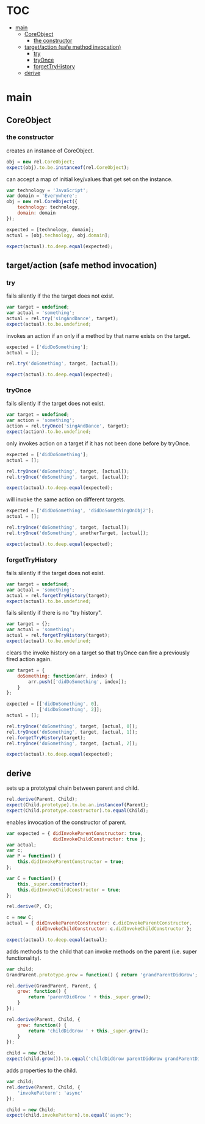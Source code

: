# TOC
   - [main](#main)
     - [CoreObject](#main-coreobject)
       - [the constructor](#main-coreobject-the-constructor)
     - [target/action (safe method invocation)](#main-targetaction-safe-method-invocation)
       - [try](#main-targetaction-safe-method-invocation-try)
       - [tryOnce](#main-targetaction-safe-method-invocation-tryonce)
       - [forgetTryHistory](#main-targetaction-safe-method-invocation-forgettryhistory)
     - [derive](#main-derive)
<a name=""></a>
 
<a name="main"></a>
# main
<a name="main-coreobject"></a>
## CoreObject
<a name="main-coreobject-the-constructor"></a>
### the constructor
creates an instance of CoreObject.

```js
obj = new rel.CoreObject;
expect(obj).to.be.instanceof(rel.CoreObject);
```

can accept a map of initial key/values that get set on the instance.

```js
var technology = 'JavaScript';
var domain = 'Everywhere';
obj = new rel.CoreObject({
    technology: technology,
    domain: domain
});

expected = [technology, domain];
actual = [obj.technology, obj.domain];

expect(actual).to.deep.equal(expected);
```

<a name="main-targetaction-safe-method-invocation"></a>
## target/action (safe method invocation)
<a name="main-targetaction-safe-method-invocation-try"></a>
### try
fails silently if the the target does not exist.

```js
var target = undefined;
var actual = 'something';
actual = rel.try('singAndDance', target);
expect(actual).to.be.undefined;
```

invokes an action if an only if a method by that name exists on the target.

```js
expected = ['didDoSomething'];
actual = [];

rel.try('doSomething', target, [actual]);

expect(actual).to.deep.equal(expected);
```

<a name="main-targetaction-safe-method-invocation-tryonce"></a>
### tryOnce
fails silently if the target does not exist.

```js
var target = undefined;
var action = 'something';
action = rel.tryOnce('singAndDance', target);
expect(action).to.be.undefined;
```

only invokes action on a target if it has not been done before by tryOnce.

```js
expected = ['didDoSomething'];
actual = [];

rel.tryOnce('doSomething', target, [actual]);
rel.tryOnce('doSomething', target, [actual]);

expect(actual).to.deep.equal(expected);
```

will invoke the same action on different targets.

```js
expected = ['didDoSomething', 'didDoSomethingOnObj2'];
actual = [];

rel.tryOnce('doSomething', target, [actual]);
rel.tryOnce('doSomething', anotherTarget, [actual]);

expect(actual).to.deep.equal(expected);
```

<a name="main-targetaction-safe-method-invocation-forgettryhistory"></a>
### forgetTryHistory
fails silently if the target does not exist.

```js
var target = undefined;
var actual = 'something';
actual = rel.forgetTryHistory(target);
expect(actual).to.be.undefined;
```

fails silently if there is no "try history".

```js
var target = {};
var actual = 'something';
actual = rel.forgetTryHistory(target);
expect(actual).to.be.undefined;
```

clears the invoke history on a target so that tryOnce can fire a previously fired action again.

```js
var target = {
    doSomething: function(arr, index) {
        arr.push(['didDoSomething', index]);
    }
};

expected = [['didDoSomething', 0],
            ['didDoSomething', 2]];
actual = [];

rel.tryOnce('doSomething', target, [actual, 0]);
rel.tryOnce('doSomething', target, [actual, 1]);
rel.forgetTryHistory(target);
rel.tryOnce('doSomething', target, [actual, 2]);

expect(actual).to.deep.equal(expected);
```

<a name="main-derive"></a>
## derive
sets up a prototypal chain between parent and child.

```js
rel.derive(Parent, Child);
expect(Child.prototype).to.be.an.instanceof(Parent);
expect(Child.prototype.constructor).to.equal(Child);
```

enables invocation of the constructor of parent.

```js
var expected = { didInvokeParentConstructor: true,
                 didInvokeChildConstructor: true };
var actual;
var c;
var P = function() {
    this.didInvokeParentConstructor = true;
};

var C = function() {
    this._super.constructor();
    this.didInvokeChildConstructor = true;
};

rel.derive(P, C);

c = new C;
actual = { didInvokeParentConstructor: c.didInvokeParentConstructor,
           didInvokeChildConstructor: c.didInvokeChildConstructor };

expect(actual).to.deep.equal(actual);
```

adds methods to the child that can invoke methods on the parent (i.e. super functionality).

```js
var child;
GrandParent.prototype.grow = function() { return 'grandParentDidGrow'; };

rel.derive(GrandParent, Parent, {
    grow: function() {
        return 'parentDidGrow ' + this._super.grow();
    }
});

rel.derive(Parent, Child, {
    grow: function() {
        return 'childDidGrow ' + this._super.grow();
    }
});

child = new Child;
expect(child.grow()).to.equal('childDidGrow parentDidGrow grandParentDidGrow');
```

adds properties to the child.

```js
var child;
rel.derive(Parent, Child, {
    'invokePattern': 'async'
});

child = new Child;
expect(child.invokePattern).to.equal('async');
```

